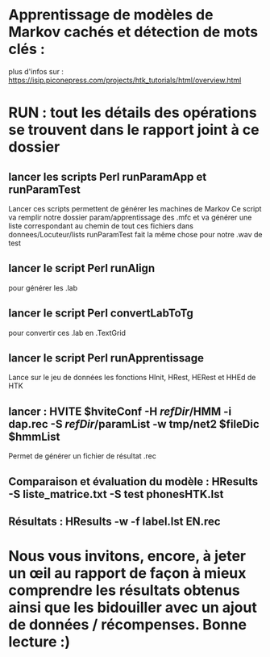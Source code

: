 # Apprentissage de modèles de Markov cachés et détection de mots clés :

plus d'infos sur : https://isip.piconepress.com/projects/htk_tutorials/html/overview.html

# RUN : tout les détails des opérations se trouvent dans le rapport joint à ce dossier

## lancer les scripts Perl runParamApp et runParamTest
Lancer ces scripts permettent de générer les machines de Markov
Ce script va remplir notre dossier param/apprentissage des .mfc et va générer une liste correspondant au chemin de tout ces fichiers dans donnees/Locuteur/lists
runParamTest fait la même chose pour notre .wav de test

## lancer le script Perl runAlign 
pour générer les .lab

## lancer le script Perl convertLabToTg
pour convertir ces .lab en .TextGrid

## lancer le script Perl runApprentissage
Lance sur le jeu de données les fonctions HInit, HRest, HERest et HHEd de HTK

## lancer : HVITE $hviteConf -H $refDir/$HMM -i dap.rec -S $refDir/$paramList -w tmp/net2 $fileDic $hmmList
Permet de générer un fichier de résultat .rec

## Comparaison et évaluation du modèle : HResults -S liste_matrice.txt -S test phonesHTK.lst

## Résultats : HResults -w -f label.lst EN.rec

# Nous vous invitons, encore, à jeter un œil au rapport de façon à mieux comprendre les résultats obtenus ainsi que les bidouiller avec un ajout de données / récompenses. Bonne lecture :)
